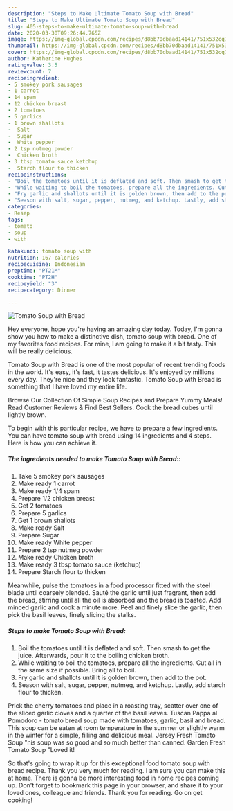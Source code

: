 ```yaml
---
description: "Steps to Make Ultimate Tomato Soup with Bread"
title: "Steps to Make Ultimate Tomato Soup with Bread"
slug: 405-steps-to-make-ultimate-tomato-soup-with-bread
date: 2020-03-30T09:26:44.765Z
image: https://img-global.cpcdn.com/recipes/d8bb70dbaad14141/751x532cq70/tomato-soup-with-bread-recipe-main-photo.jpg
thumbnail: https://img-global.cpcdn.com/recipes/d8bb70dbaad14141/751x532cq70/tomato-soup-with-bread-recipe-main-photo.jpg
cover: https://img-global.cpcdn.com/recipes/d8bb70dbaad14141/751x532cq70/tomato-soup-with-bread-recipe-main-photo.jpg
author: Katherine Hughes
ratingvalue: 3.5
reviewcount: 7
recipeingredient:
- 5 smokey pork sausages
- 1 carrot
- 14 spam
- 12 chicken breast
- 2 tomatoes
- 5 garlics
- 1 brown shallots
-  Salt
-  Sugar
-  White pepper
- 2 tsp nutmeg powder
-  Chicken broth
- 3 tbsp tomato sauce ketchup
-  Starch flour to thicken
recipeinstructions:
- "Boil the tomatoes until it is deflated and soft. Then smash to get the juice. Afterwards, pour it to the boiling chicken broth."
- "While waiting to boil the tomatoes, prepare all the ingredients. Cut all in the same size if possible. Bring all to boil."
- "Fry garlic and shallots until it is golden brown, then add to the pot."
- "Season with salt, sugar, pepper, nutmeg, and ketchup. Lastly, add starch flour to thicken."
categories:
- Resep
tags:
- tomato
- soup
- with

katakunci: tomato soup with
nutrition: 167 calories
recipecuisine: Indonesian
preptime: "PT21M"
cooktime: "PT2H"
recipeyield: "3"
recipecategory: Dinner

---
```



![Tomato Soup with Bread](https://img-global.cpcdn.com/recipes/d8bb70dbaad14141/751x532cq70/tomato-soup-with-bread-recipe-main-photo.jpg)

Hey everyone, hope you're having an amazing day today. Today, I'm gonna show you how to make a distinctive dish, tomato soup with bread. One of my favorites food recipes. For mine, I am going to make it a bit tasty. This will be really delicious.

Tomato Soup with Bread is one of the most popular of recent trending foods in the world. It's easy, it's fast, it tastes delicious. It's enjoyed by millions every day. They're nice and they look fantastic. Tomato Soup with Bread is something that I have loved my entire life.

Browse Our Collection Of Simple Soup Recipes and Prepare Yummy Meals! Read Customer Reviews &amp; Find Best Sellers. Cook the bread cubes until lightly brown.


To begin with this particular recipe, we have to prepare a few ingredients. You can have tomato soup with bread using 14 ingredients and 4 steps. Here is how you can achieve it.

##### The ingredients needed to make Tomato Soup with Bread::

1. Take 5 smokey pork sausages
1. Make ready 1 carrot
1. Make ready 1/4 spam
1. Prepare 1/2 chicken breast
1. Get 2 tomatoes
1. Prepare 5 garlics
1. Get 1 brown shallots
1. Make ready  Salt
1. Prepare  Sugar
1. Make ready  White pepper
1. Prepare 2 tsp nutmeg powder
1. Make ready  Chicken broth
1. Make ready 3 tbsp tomato sauce (ketchup)
1. Prepare  Starch flour to thicken


Meanwhile, pulse the tomatoes in a food processor fitted with the steel blade until coarsely blended. Sauté the garlic until just fragrant, then add the bread, stirring until all the oil is absorbed and the bread is toasted. Add minced garlic and cook a minute more. Peel and finely slice the garlic, then pick the basil leaves, finely slicing the stalks. 

##### Steps to make Tomato Soup with Bread:

1. Boil the tomatoes until it is deflated and soft. Then smash to get the juice. Afterwards, pour it to the boiling chicken broth.
1. While waiting to boil the tomatoes, prepare all the ingredients. Cut all in the same size if possible. Bring all to boil.
1. Fry garlic and shallots until it is golden brown, then add to the pot.
1. Season with salt, sugar, pepper, nutmeg, and ketchup. Lastly, add starch flour to thicken.


Prick the cherry tomatoes and place in a roasting tray, scatter over one of the sliced garlic cloves and a quarter of the basil leaves. Tuscan Pappa al Pomodoro - tomato bread soup made with tomatoes, garlic, basil and bread. This soup can be eaten at room temperature in the summer or slightly warm in the winter for a simple, filling and delicious meal. Jersey Fresh Tomato Soup &#34;his soup was so good and so much better than canned. Garden Fresh Tomato Soup &#34;Loved it! 

So that's going to wrap it up for this exceptional food tomato soup with bread recipe. Thank you very much for reading. I am sure you can make this at home. There is gonna be more interesting food in home recipes coming up. Don't forget to bookmark this page in your browser, and share it to your loved ones, colleague and friends. Thank you for reading. Go on get cooking!
